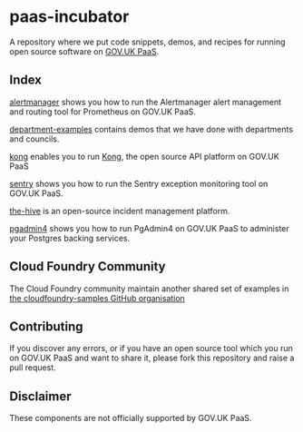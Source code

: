 # paas-incubator

A repository where we put code snippets, demos, and recipes for running open
source software on [GOV.UK PaaS](https://www.cloud.service.gov.uk).

## Index

[alertmanager](alertmanager) shows you how to run the Alertmanager alert
management and routing tool for Prometheus on GOV.UK PaaS.

[department-examples](department-examples) contains demos that we have done
with departments and councils.

[kong](kong) enables you to run [Kong](https://konghq.com/), the open source API platform on GOV.UK PaaS

[sentry](sentry) shows you how to run the Sentry exception monitoring tool
on GOV.UK PaaS.

[the-hive](the-hive) is an open-source incident management platform.

[pgadmin4](pgadmin) shows you how to run PgAdmin4 on GOV.UK PaaS to administer your Postgres backing services.

## Cloud Foundry Community

The Cloud Foundry community maintain another shared set of examples in [the cloudfoundry-samples GitHub organisation](https://github.com/cloudfoundry-samples)

## Contributing

If you discover any errors, or if you have an open source tool which you run on
GOV.UK PaaS and want to share it, please fork this repository and raise a pull
request.

## Disclaimer

These components are not officially supported by GOV.UK PaaS.
